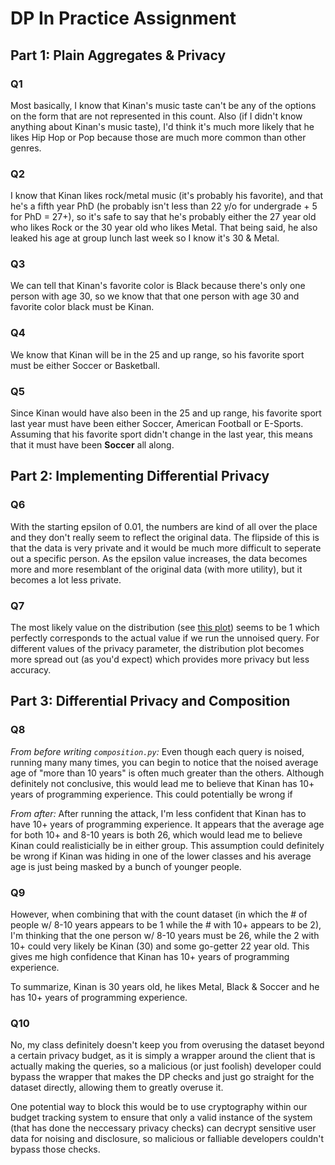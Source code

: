 # DP In Practice Assignment

## Part 1: Plain Aggregates & Privacy
### Q1
Most basically, I know that Kinan's music taste can't be any of the options on the form that are not represented in this count. Also (if I didn't know anything about Kinan's music taste), I'd think it's much more likely that he likes Hip Hop or Pop because those are much more common than other genres.

### Q2
I know that Kinan likes rock/metal music (it's probably his favorite), and that he's a fifth year PhD (he probably isn't less than 22 y/o for undergrade + 5 for PhD = 27+), so it's safe to say that he's probably either the 27 year old who likes Rock or the 30 year old who likes Metal. That being said, he also leaked his age at group lunch last week so I know it's 30 & Metal.

### Q3
We can tell that Kinan's favorite color is Black because there's only one person with age 30, so we know that that one person with age 30 and favorite color black must be Kinan.

### Q4
We know that Kinan will be in the 25 and up range, so his favorite sport must be either Soccer or Basketball.

### Q5
Since Kinan would have also been in the 25 and up range, his favorite sport last year must have been either Soccer, American Football or E-Sports. Assuming that his favorite sport didn't change in the last year, this means that it must have been **Soccer** all along.

## Part 2: Implementing Differential Privacy
### Q6
With the starting epsilon of 0.01, the numbers are kind of all over the place and they don't really seem to reflect the original data. The flipside of this is that the data is very private and it would be much more difficult to seperate out a specific person. As the epsilon value increases, the data becomes more and more resemblant of the original data (with more utility), but it becomes a lot less private.

### Q7
The most likely value on the distribution (see [this plot](dp-plot.png)) seems to be 1 which perfectly corresponds to the actual value if we run the unnoised query. For different values of the privacy parameter, the distribution plot becomes more spread out (as you'd expect) which provides more privacy but less accuracy.

## Part 3: Differential Privacy and Composition

### Q8
*From before writing `composition.py`:* Even though each query is noised, running many many times, you can begin to notice that the noised average age of "more than 10 years" is often much greater than the others. Although definitely not conclusive, this would lead me to believe that Kinan has 10+ years of programming experience. This could potentially be wrong if 

*From after:* After running the attack, I'm less confident that Kinan has to have 10+ years of programming experience. It appears that the average age for both 10+ and 8-10 years is both 26, which would lead me to believe Kinan could realisticially be in either group. This assumption could definitely be wrong if Kinan was hiding in one of the lower classes and his average age is just being masked by a bunch of younger people.

### Q9
However, when combining that with the count dataset (in which the # of people w/ 8-10 years appears to be 1 while the # with 10+ appears to be 2), I'm thinking that the one person w/ 8-10 years must be 26, while the 2 with 10+ could very likely be Kinan (30) and some go-getter 22 year old. This gives me high confidence that Kinan has 10+ years of programming experience. 

To summarize, Kinan is 30 years old, he likes Metal, Black & Soccer and he has 10+ years of programming experience.

### Q10
No, my class definitely doesn't keep you from overusing the dataset beyond a certain privacy budget, as it is simply a wrapper around the client that is actually making the queries, so a malicious (or just foolish) developer could bypass the wrapper that makes the DP checks and just go straight for the dataset directly, allowing them to greatly overuse it.

One potential way to block this would be to use cryptography within our budget tracking system to ensure that only a valid instance of the system (that has done the neccessary privacy checks) can decrypt sensitive user data for noising and disclosure, so malicious or falliable developers couldn't bypass those checks.


